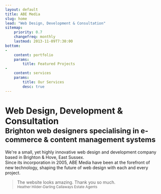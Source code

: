 ```yaml
---
layout: default
title: ABE Media
slug: home
lead: "Web Design, Development & Consultation"
sitemap:
    priority: 0.7
    changefreq: monthly
    lastmod: 2013-11-09T7:30:00
bottom: 
-
    content: portfolio
    params:
        title: Featured Projects
-
    content: services
    params:
        title: Our Services
        desc: true
---
```

<h1>Web Design, Development &amp; Consultation<br>
<small>Brighton web designers specialising in e-commerce &amp; content management systems</small></h1>
<p class="lead">We're a small, yet highly innovative web design and development company based in Brighton &amp; Hove, East Sussex.<br>
Since its incorporation in 2005, ABE Media have been at the forefront of new technology, shaping the future of web design with each and every project.</p>

> The website looks amazing. Thank you so much.  
> <small>Heather Hilder-Darling Callaways Estate Agents</small>
